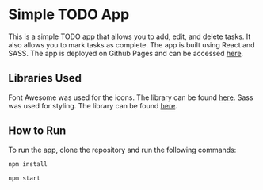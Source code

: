 # Simple TODO App

This is a simple TODO app that allows you to add, edit, and delete tasks. It also allows you to mark tasks as complete. The app is built using React and SASS. The app is deployed on Github Pages and can be accessed [here](https://simple-todo-app-2021.herokuapp.com/).

## Libraries Used

Font Awesome was used for the icons. The library can be found [here](https://fontawesome.com/).
Sass was used for styling. The library can be found [here](https://sass-lang.com/).

## How to Run

To run the app, clone the repository and run the following commands:

`npm install`

`npm start`
